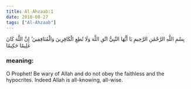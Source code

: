 ```yaml
---
title: Al-Ahzaab:1
date: 2010-08-27
tags: ["Al-Ahzaab"]
---
```

بِسْمِ اللَّهِ الرَّحْمَٰنِ الرَّحِيمِ يَا أَيُّهَا النَّبِيُّ اتَّقِ اللَّهَ وَلَا تُطِعِ الْكَافِرِينَ وَالْمُنَافِقِينَ ۗ إِنَّ اللَّهَ كَانَ عَلِيمًا حَكِيمًا
### meaning: 
O Prophet! Be wary of Allah and do not obey the faithless and the hypocrites. Indeed Allah is all-knowing, all-wise.
